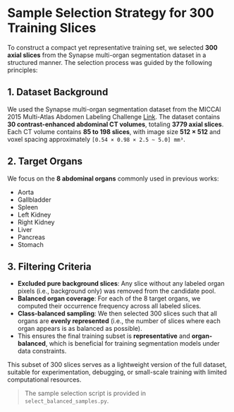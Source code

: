 # Sample Selection Strategy for 300 Training Slices

To construct a compact yet representative training set, we selected **300 axial slices** from the Synapse multi-organ segmentation dataset in a structured manner. The selection process was guided by the following principles:

## 1. Dataset Background

We used the Synapse multi-organ segmentation dataset from the MICCAI 2015 Multi-Atlas Abdomen Labeling Challenge [Link](https://www.synapse.org/#!Synapse:syn3193805/wiki/21778). The dataset contains **30 contrast-enhanced abdominal CT volumes**, totaling **3779 axial slices**. Each CT volume contains **85 to 198 slices**, with image size **512 × 512** and voxel spacing approximately `[0.54 × 0.98 × 2.5 ~ 5.0] mm³`.

## 2. Target Organs

We focus on the **8 abdominal organs** commonly used in previous works:
- Aorta  
- Gallbladder  
- Spleen  
- Left Kidney  
- Right Kidney  
- Liver  
- Pancreas  
- Stomach  

## 3. Filtering Criteria

- **Excluded pure background slices**: Any slice without any labeled organ pixels (i.e., background only) was removed from the candidate pool.  
- **Balanced organ coverage**: For each of the 8 target organs, we computed their occurrence frequency across all labeled slices.  
- **Class-balanced sampling**: We then selected 300 slices such that all organs are **evenly represented** (i.e., the number of slices where each organ appears is as balanced as possible).  
- This ensures the final training subset is **representative** and **organ-balanced**, which is beneficial for training segmentation models under data constraints.

This subset of 300 slices serves as a lightweight version of the full dataset, suitable for experimentation, debugging, or small-scale training with limited computational resources.

> The sample selection script is provided in `select_balanced_samples.py`.
